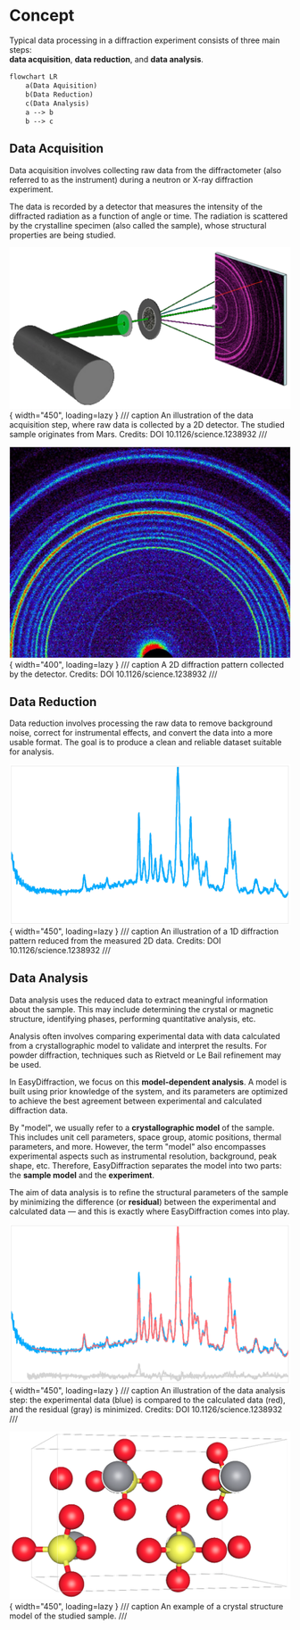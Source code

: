 # Concept

Typical data processing in a diffraction experiment consists of three main
steps:  
**data acquisition**, **data reduction**, and **data analysis**.

```mermaid
flowchart LR
    a(Data Aquisition)
    b(Data Reduction)
    c(Data Analysis)
    a --> b
    b --> c
```

## Data Acquisition

Data acquisition involves collecting raw data from the diffractometer (also
referred to as the instrument) during a neutron or X-ray diffraction experiment.

The data is recorded by a detector that measures the intensity of the diffracted
radiation as a function of angle or time. The radiation is scattered by the
crystalline specimen (also called the sample), whose structural properties are
being studied.

<!-- prettier-ignore-start -->
![](../assets/images/user-guide/data-acquisition_instrument.png){ width="450",
loading=lazy }
/// caption
An illustration of the data acquisition step, where raw data is collected
by a 2D detector. The studied sample originates from Mars. 
Credits: DOI 10.1126/science.1238932
///
<!-- prettier-ignore-end -->

<!-- prettier-ignore-start -->
![](../assets/images/user-guide/data-acquisition_2d-raw-data.jpg){ width="400",
loading=lazy }
/// caption
A 2D diffraction pattern collected by the detector. 
Credits: DOI 10.1126/science.1238932
///
<!-- prettier-ignore-end -->

## Data Reduction

Data reduction involves processing the raw data to remove background noise,
correct for instrumental effects, and convert the data into a more usable
format. The goal is to produce a clean and reliable dataset suitable for
analysis.

<!-- prettier-ignore-start -->
![](../assets/images/user-guide/data-reduction_1d-pattern.png){ width="450",
loading=lazy }
/// caption
An illustration of a 1D diffraction pattern reduced from the measured 2D data. 
Credits: DOI 10.1126/science.1238932
///
<!-- prettier-ignore-end -->

## Data Analysis

Data analysis uses the reduced data to extract meaningful information about the
sample. This may include determining the crystal or magnetic structure,
identifying phases, performing quantitative analysis, etc.

Analysis often involves comparing experimental data with data calculated from a
crystallographic model to validate and interpret the results. For powder
diffraction, techniques such as Rietveld or Le Bail refinement may be used.

In EasyDiffraction, we focus on this **model-dependent analysis**. A model is
built using prior knowledge of the system, and its parameters are optimized to
achieve the best agreement between experimental and calculated diffraction data.

By "model", we usually refer to a **crystallographic model** of the sample. This
includes unit cell parameters, space group, atomic positions, thermal
parameters, and more. However, the term "model" also encompasses experimental
aspects such as instrumental resolution, background, peak shape, etc. Therefore,
EasyDiffraction separates the model into two parts: the **sample model** and the
**experiment**.

The aim of data analysis is to refine the structural parameters of the sample by
minimizing the difference (or **residual**) between the experimental and
calculated data — and this is exactly where EasyDiffraction comes into play.

<!-- prettier-ignore-start -->
![](../assets/images/user-guide/data-analysis_refinement.png){ width="450",
loading=lazy }
/// caption
An illustration of the data analysis step: the experimental data (blue)
is compared to the calculated data (red), and the residual (gray) is minimized. 
Credits: DOI 10.1126/science.1238932
///
<!-- prettier-ignore-end -->

<!-- prettier-ignore-start -->
![](../assets/images/user-guide/data-analysis_model.png){ width="450",
loading=lazy }
/// caption
An example of a crystal structure model of the studied sample.
///
<!-- prettier-ignore-end -->
